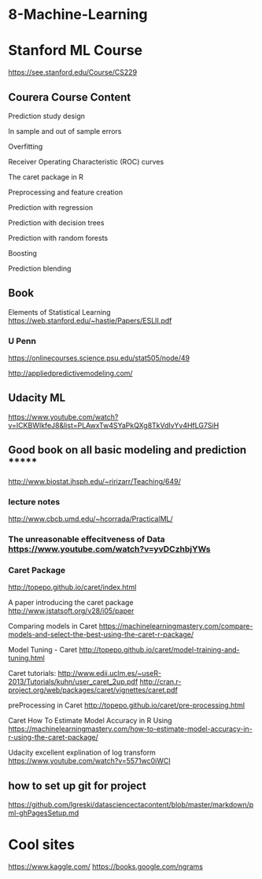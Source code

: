 # 8-Machine-Learning


# Stanford ML Course
https://see.stanford.edu/Course/CS229



## Courera Course Content

Prediction study design

In sample and out of sample errors

Overfitting

Receiver Operating Characteristic (ROC) curves

The caret package in R

Preprocessing and feature creation

Prediction with regression

Prediction with decision trees

Prediction with random forests

Boosting

Prediction blending

## Book 
Elements of Statistical Learning
https://web.stanford.edu/~hastie/Papers/ESLII.pdf

### U Penn
https://onlinecourses.science.psu.edu/stat505/node/49

http://appliedpredictivemodeling.com/

## Udacity ML
https://www.youtube.com/watch?v=ICKBWIkfeJ8&list=PLAwxTw4SYaPkQXg8TkVdIvYv4HfLG7SiH

## Good book on all basic modeling and prediction *****
http://www.biostat.jhsph.edu/~ririzarr/Teaching/649/

### lecture notes 
http://www.cbcb.umd.edu/~hcorrada/PracticalML/
### The unreasonable effecitveness of Data https://www.youtube.com/watch?v=yvDCzhbjYWs

### Caret Package 
http://topepo.github.io/caret/index.html

A paper introducing the caret package 
http://www.jstatsoft.org/v28/i05/paper

Comparing models in Caret
https://machinelearningmastery.com/compare-models-and-select-the-best-using-the-caret-r-package/

Model Tuning - Caret
http://topepo.github.io/caret/model-training-and-tuning.html

Caret tutorials: 
http://www.edii.uclm.es/~useR-2013/Tutorials/kuhn/user_caret_2up.pdf
http://cran.r-project.org/web/packages/caret/vignettes/caret.pdf

preProcessing in Caret
http://topepo.github.io/caret/pre-processing.html

Caret How To Estimate Model Accuracy in R Using 
https://machinelearningmastery.com/how-to-estimate-model-accuracy-in-r-using-the-caret-package/


Udacity excellent explination of log transform
https://www.youtube.com/watch?v=5571wc0iWCI

## how to set up git for project
https://github.com/lgreski/datasciencectacontent/blob/master/markdown/pml-ghPagesSetup.md

# Cool sites

https://www.kaggle.com/
https://books.google.com/ngrams



